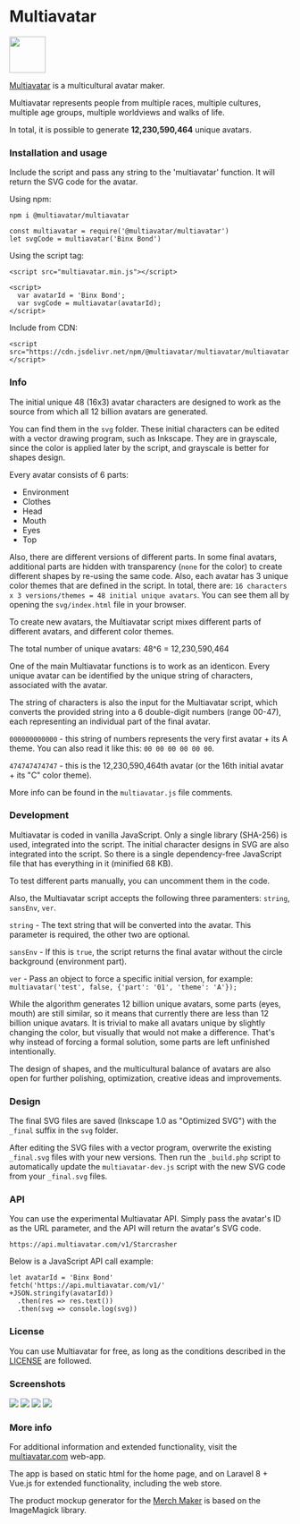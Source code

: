 # Multiavatar #

<img src="https://raw.githubusercontent.com/multiavatar/Multiavatar/main/logo.png?v=001" width="65">

[Multiavatar](https://multiavatar.com) is a multicultural avatar maker.

Multiavatar represents people from multiple races, multiple cultures, multiple age groups, multiple worldviews and walks of life.

In total, it is possible to generate **12,230,590,464** unique avatars.



### Installation and usage ###

Include the script and pass any string to the 'multiavatar' function. It will return the SVG code for the avatar.

Using npm: 

`npm i @multiavatar/multiavatar`

```
const multiavatar = require('@multiavatar/multiavatar')
let svgCode = multiavatar('Binx Bond')
```


Using the script tag:

```
<script src="multiavatar.min.js"></script>

<script>
  var avatarId = 'Binx Bond';
  var svgCode = multiavatar(avatarId);
</script>
```


Include from CDN:

```
<script src="https://cdn.jsdelivr.net/npm/@multiavatar/multiavatar/multiavatar.min.js"></script>
```



### Info ###

The initial unique 48 (16x3) avatar characters are designed to work as the source from which all 12 billion avatars are generated.

You can find them in the `svg` folder. These initial characters can be edited with a vector drawing program, such as Inkscape. They are in grayscale, since the color is applied later by the script, and grayscale is better for shapes design.

Every avatar consists of 6 parts:
- Environment
- Clothes
- Head
- Mouth
- Eyes
- Top

Also, there are different versions of different parts. In some final avatars, additional parts are hidden with transparency (`none` for the color) to create different shapes by re-using the same code. Also, each avatar has 3 unique color themes that are defined in the script. In total, there are: `16 characters x 3 versions/themes = 48 initial unique avatars`. You can see them all by opening the `svg/index.html` file in your browser.

To create new avatars, the Multiavatar script mixes different parts of different avatars, and different color themes.

The total number of unique avatars: 48^6 = 12,230,590,464

One of the main Multiavatar functions is to work as an identicon. Every unique avatar can be identified by the unique string of characters, associated with the avatar.

The string of characters is also the input for the Multiavatar script, which converts the provided string into a 6 double-digit numbers (range 00-47), each representing an individual part of the final avatar.

`000000000000` - this string of numbers represents the very first avatar + its A theme. You can also read it like this: `00 00 00 00 00 00`.

`474747474747` - this is the 12,230,590,464th avatar (or the 16th initial avatar + its "C" color theme).

More info can be found in the `multiavatar.js` file comments.



### Development ###

Multiavatar is coded in vanilla JavaScript. Only a single library (SHA-256) is used, integrated into the script. The initial character designs in SVG are also integrated into the script. So there is a single dependency-free JavaScript file that has everything in it (minified 68 KB).

To test different parts manually, you can uncomment them in the code.

Also, the Multiavatar script accepts the following three paramenters: `string`, `sansEnv`, `ver`.

`string` - The text string that will be converted into the avatar. This parameter is required, the other two are optional.

`sansEnv` - If this is `true`, the script returns the final avatar without the circle background (environment part).

`ver` - Pass an object to force a specific initial version, for example: `multiavatar('test', false, {'part': '01', 'theme': 'A'});`

While the algorithm generates 12 billion unique avatars, some parts (eyes, mouth) are still similar, so it means that currently there are less than 12 billion unique avatars. It is trivial to make all avatars unique by slightly changing the color, but visually that would not make a difference. That's why instead of forcing a formal solution, some parts are left unfinished intentionally.

The design of shapes, and the multicultural balance of avatars are also open for further polishing, optimization, creative ideas and improvements.



### Design ###

The final SVG files are saved (Inkscape 1.0 as "Optimized SVG") with the `_final` suffix in the `svg` folder.

After editing the SVG files with a vector program, overwrite the existing `_final.svg` files with your new versions. Then run the `_build.php` script to automatically update the `multiavatar-dev.js` script with the new SVG code from your `_final.svg` files.



### API ###

You can use the experimental Multiavatar API. Simply pass the avatar's ID as the URL parameter, and the API will return the avatar's SVG code.

```
https://api.multiavatar.com/v1/Starcrasher
```
Below is a JavaScript API call example:

```
let avatarId = 'Binx Bond'
fetch('https://api.multiavatar.com/v1/'
+JSON.stringify(avatarId))
  .then(res => res.text())
  .then(svg => console.log(svg))
```



### License ###

You can use Multiavatar for free, as long as the conditions described in the [LICENSE](LICENSE) are followed.



### Screenshots ###

<img src="https://multiavatar.com/press/img/screenshots/screenshot-02.png?v=001">

<img src="https://multiavatar.com/press/img/screenshots/screenshot-03.png?v=001">

<img src="https://multiavatar.com/press/img/screenshots/screenshot-09.png?v=001">

<img src="https://multiavatar.com/press/img/screenshots/screenshot-10.png?v=001">



### More info ###

For additional information and extended functionality, visit the [multiavatar.com](https://multiavatar.com) web-app.

The app is based on static html for the home page, and on Laravel 8 + Vue.js for extended functionality, including the web store.

The product mockup generator for the [Merch Maker](https://multiavatar.com/merch-maker) is based on the ImageMagick library.
